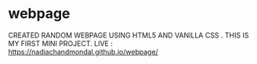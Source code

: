# webpage
CREATED RANDOM WEBPAGE USING HTML5 AND VANILLA CSS .
THIS IS MY FIRST MINI PROJECT.
LIVE : https://nadiachandmondal.github.io/webpage/
